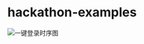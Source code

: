 # hackathon-examples

![一键登录时序图](https://public.feihan.cc/temp/carv-hackathon-examples.png '一键登录时序图.png')
